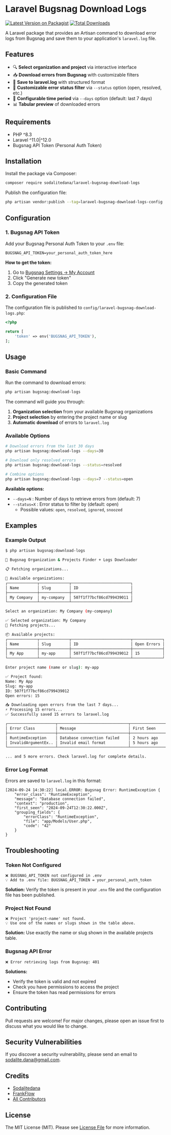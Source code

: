 # Laravel Bugsnag Download Logs

[![Latest Version on Packagist](https://img.shields.io/packagist/v/sodalitedana/laravel-bugsnag-download-logs.svg?style=flat-square)](https://packagist.org/packages/sodalitedana/laravel-bugsnag-download-logs)
[![Total Downloads](https://img.shields.io/packagist/dt/sodalitedana/laravel-bugsnag-download-logs.svg?style=flat-square)](https://packagist.org/packages/sodalitedana/laravel-bugsnag-download-logs)

A Laravel package that provides an Artisan command to download error logs from Bugsnag and save them to your application's `laravel.log` file.

## Features

- 🔍 **Select organization and project** via interactive interface
- 📥 **Download errors from Bugsnag** with customizable filters
- 📝 **Save to laravel.log** with structured format
- 🎯 **Customizable error status filter** via `--status` option (open, resolved, etc.)
- 📅 **Configurable time period** via `--days` option (default: last 7 days)
- 📊 **Tabular preview** of downloaded errors

## Requirements

- PHP ^8.3
- Laravel ^11.0|^12.0
- Bugsnag API Token (Personal Auth Token)

## Installation

Install the package via Composer:

```bash
composer require sodalitedana/laravel-bugsnag-download-logs
```

Publish the configuration file:

```bash
php artisan vendor:publish --tag=laravel-bugsnag-download-logs-config
```

## Configuration

### 1. Bugsnag API Token

Add your Bugsnag Personal Auth Token to your `.env` file:

```env
BUGSNAG_API_TOKEN=your_personal_auth_token_here
```

**How to get the token:**
1. Go to [Bugsnag Settings → My Account](https://app.bugsnag.com/settings/personal-auth-tokens)
2. Click "Generate new token"
3. Copy the generated token

### 2. Configuration File

The configuration file is published to `config/laravel-bugsnag-download-logs.php`:

```php
<?php

return [
    'token' => env('BUGSNAG_API_TOKEN'),
];
```

## Usage

### Basic Command

Run the command to download errors:

```bash
php artisan bugsnag:download-logs
```

The command will guide you through:
1. **Organization selection** from your available Bugsnag organizations
2. **Project selection** by entering the project name or slug
3. **Automatic download** of errors to `laravel.log`

### Available Options

```bash
# Download errors from the last 30 days
php artisan bugsnag:download-logs --days=30

# Download only resolved errors
php artisan bugsnag:download-logs --status=resolved

# Combine options
php artisan bugsnag:download-logs --days=7 --status=open
```

**Available options:**
- `--days=N` : Number of days to retrieve errors from (default: 7)
- `--status=X` : Error status to filter by (default: open)
  - Possible values: `open`, `resolved`, `ignored`, `snoozed`

## Examples

### Example Output

```bash
$ php artisan bugsnag:download-logs

🐛 Bugsnag Organization & Projects Finder + Logs Downloader

📋 Fetching organizations...

🏢 Available organizations:
┌─────────────┬─────────────┬──────────────────────────┐
│ Name        │ Slug        │ ID                       │
├─────────────┼─────────────┼──────────────────────────┤
│ My Company  │ my-company  │ 507f1f77bcf86cd799439011 │
└─────────────┴─────────────┴──────────────────────────┘

Select an organization: My Company (my-company)

✅ Selected organization: My Company
📁 Fetching projects...

📦 Available projects:
┌─────────────┬─────────────┬──────────────────────────┬─────────────┐
│ Name        │ Slug        │ ID                       │ Open Errors │
├─────────────┼─────────────┼──────────────────────────┼─────────────┤
│ My App      │ my-app      │ 507f1f77bcf86cd799439012 │ 15          │
└─────────────┴─────────────┴──────────────────────────┴─────────────┘

Enter project name (name or slug): my-app

✅ Project found:
Name: My App
Slug: my-app
ID: 507f1f77bcf86cd799439012
Open errors: 15

📥 Downloading open errors from the last 7 days...
⚡ Processing 15 errors...
✅ Successfully saved 15 errors to laravel.log

┌─────────────────────┬───────────────────────────────┬─────────────────┬─────────────────────┐
│ Error Class         │ Message                       │ First Seen      │ File                │
├─────────────────────┼───────────────────────────────┼─────────────────┼─────────────────────┤
│ RuntimeException    │ Database connection failed    │ 2 hours ago     │ app/Models/User.php │
│ InvalidArgumentEx.. │ Invalid email format          │ 5 hours ago     │ app/Http/Contro...  │
└─────────────────────┴───────────────────────────────┴─────────────────┴─────────────────────┘

... and 5 more errors. Check laravel.log for complete details.
```

### Error Log Format

Errors are saved to `laravel.log` in this format:

```
[2024-09-24 14:30:22] local.ERROR: Bugsnag Error: RuntimeException {
    "error_class": "RuntimeException",
    "message": "Database connection failed",
    "context": "production",
    "first_seen": "2024-09-24T12:30:22.000Z",
    "grouping_fields": {
        "errorClass": "RuntimeException",
        "file": "app/Models/User.php",
        "code": "42"
    }
}
```

## Troubleshooting

### Token Not Configured

```
❌ BUGSNAG_API_TOKEN not configured in .env
💡 Add to .env file: BUGSNAG_API_TOKEN = your_personal_auth_token
```

**Solution:** Verify the token is present in your `.env` file and the configuration file has been published.

### Project Not Found

```
❌ Project 'project-name' not found.
💡 Use one of the names or slugs shown in the table above.
```

**Solution:** Use exactly the name or slug shown in the available projects table.

### Bugsnag API Error

```
❌ Error retrieving logs from Bugsnag: 401
```

**Solutions:**
- Verify the token is valid and not expired
- Check you have permissions to access the project
- Ensure the token has read permissions for errors

## Contributing

Pull requests are welcome! For major changes, please open an issue first to discuss what you would like to change.

## Security Vulnerabilities

If you discover a security vulnerability, please send an email to sodalite.dana@gmail.com.

## Credits

- [Sodalitedana](https://github.com/sodalitedana)
- [FrankFlow](https://github.com/FrankFlow)
- [All Contributors](../../contributors)

## License

The MIT License (MIT). Please see [License File](LICENSE.md) for more information.